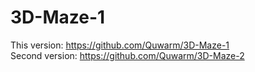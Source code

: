 # 3D-Maze-1

This version: https://github.com/Quwarm/3D-Maze-1  
Second version: https://github.com/Quwarm/3D-Maze-2
